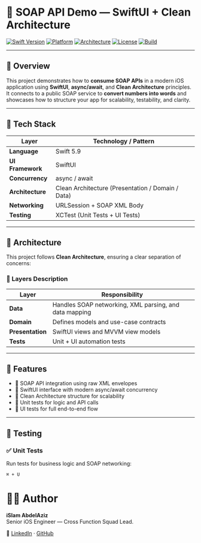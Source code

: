 # 🧩 SOAP API Demo — SwiftUI + Clean Architecture

[![Swift Version](https://img.shields.io/badge/Swift-5.9-orange.svg)](https://swift.org)
[![Platform](https://img.shields.io/badge/platform-iOS-blue.svg)]()
[![Architecture](https://img.shields.io/badge/architecture-Clean%20Architecture-success.svg)]()
[![License](https://img.shields.io/badge/license-MIT-lightgrey.svg)]()
[![Build](https://img.shields.io/badge/build-passing-brightgreen.svg)]()

---

## 🚀 Overview

This project demonstrates how to **consume SOAP APIs** in a modern iOS application using **SwiftUI**, **async/await**, and **Clean Architecture** principles.  
It connects to a public SOAP service to **convert numbers into words** and showcases how to structure your app for scalability, testability, and clarity.

---

## 🧱 Tech Stack

| Layer | Technology / Pattern |
|--------|----------------------|
| **Language** | Swift 5.9 |
| **UI Framework** | SwiftUI |
| **Concurrency** | async / await |
| **Architecture** | Clean Architecture (Presentation / Domain / Data) |
| **Networking** | URLSession + SOAP XML Body |
| **Testing** | XCTest (Unit Tests + UI Tests) |

---

## 🧩 Architecture

This project follows **Clean Architecture**, ensuring a clear separation of concerns:



### 🧠 Layers Description

| Layer | Responsibility |
|--------|----------------|
| **Data** | Handles SOAP networking, XML parsing, and data mapping |
| **Domain** | Defines models and use-case contracts |
| **Presentation** | SwiftUI views and MVVM view models |
| **Tests** | Unit + UI automation tests |

---

## 📱 Features

- 🔹 SOAP API integration using raw XML envelopes  
- 🔹 SwiftUI interface with modern async/await concurrency  
- 🔹 Clean Architecture structure for scalability  
- 🔹 Unit tests for logic and API calls  
- 🔹 UI tests for full end-to-end flow  

---

## 🧪 Testing

### ✅ Unit Tests
Run tests for business logic and SOAP networking:
```bash
⌘ + U
```
# 🧑‍💻 Author

**iSlam AbdelAziz**  
Senior iOS Engineer — Cross Function Squad Lead.  

🔗 [LinkedIn](https://www.linkedin.com/in/islamabdel-aziz/) · [GitHub](https://github.com/IslamAbdelAziz)
